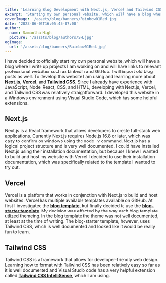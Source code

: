 ```yaml
---
title: 'Learning Blog Development with Next.js, Vercel and Tailwind CSS.'
excerpt: 'Starting my own personal website, which will have a blog where I write up projects I am working on and will have links to relevant professional websites such as LinkedIn and GitHub.'
coverImage: '/assets/blog/banners/Rainbow01Red.jpg'
date: '2023-06-02T16:05:45-07:00'
author:
  name: Samantha High
  picture: '/assets/blog/authors/SH.jpg'
ogImage:
  url: '/assets/blog/banners/Rainbow01Red.jpg'
---
```


I have decided to officially start my own personal website, which will have a blog where I write up projects I am working on and will have links to relevant professional websites such as LinkedIn and GitHub. I will import old blog posts as well. To develop this website I am using and learning more about [**Next.js**](https://nextjs.org/), [**Vercel**](https://vercel.com/), and [**Tailwind CSS**](https://tailwindcss.com/). Since I already have experience with JavaScript, Node, React, CSS, and HTML, developing with Next.js, Vercel, and Tailwind CSS was relatively straightforward. I developed this website in a Windows environment using Visual Studio Code, which has some helpful extensions. 

## Next.js

Next.js is a React framework that allows developers to create full-stack web applications. Currently Next.js requires Node.js 16.8 or later, which was easy to confirm on windows using the node -v command. Next.js has a logical project structure and is very well documented. I could have installed Next.js using their installation documentation, but because I knew I wanted to build and host my website with Vercel I decided to use their installation documentation, which was specifically related to the template I wanted to try out. 

## Vercel

Vercel is a platform that works in conjunction with Next.js to build and host websites. Vercel has multiple available templates available on GitHub. At first I investigated the [**blog template**](https://github.com/vercel/next.js/tree/canary/examples/blog), but finally decided to use the [**blog-starter template**](https://github.com/vercel/next.js/tree/canary/examples/blog-starter). My decision was effected by the way each blog template utlized themeing. In the blog template the theme was not well documented, at least at the time of writing. The blog-starter template, however, uses Tailwind CSS, which is well documented and looked like it would be really fun to learn.  

## Tailwind CSS

Tailwind CSS is a framework that allows for developer-friendly web design. Learning how to format with Tailwind CSS has been relatively easy so far as it is well documented and Visual Studio code has a very helpful extension called [**Tailwind CSS IntelliSense**](https://marketplace.visualstudio.com/items?itemName=bradlc.vscode-tailwindcss), which I am using.


